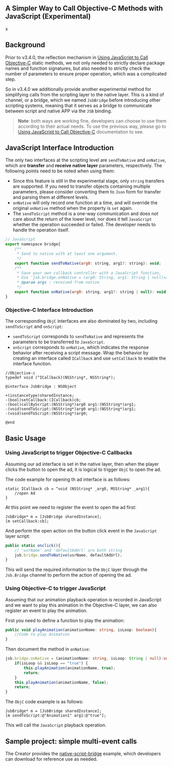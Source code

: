 ## A Simpler Way to Call Objective-C Methods with JavaScript (Experimental)
x
## Background

Prior to v3.4.0, the reflection mechanism in [Using JavaScript to Call Objective-C](./oc-reflection.md) static methods, we not only needed to strictly declare package names and function signatures, but also needed to strictly check the number of parameters to ensure proper operation, which was a complicated step.

So in v3.4.0 we additionally provide another experimental method for simplifying calls from the scripting layer to the native layer. This is a kind of channel, or a bridge, which we named `JsbBridge` before introducing other scripting systems, meaning that it serves as a bridge to communicate between script and native APP via the `JSB` binding.

> **Note**: both ways are working fine, developers can choose to use them according to their actual needs. To use the previous way, please go to [Using JavaScript to Call Objective-C](./oc-reflection.md) documentation to see.

## JavaScript Interface Introduction

The only two interfaces at the scripting level are `sendToNative` and `onNative`, which are **transfer** and **receive native layer** parameters, respectively. The following points need to be noted when using them:

- Since this feature is still in the experimental stage, only `string` transfers are supported. If you need to transfer objects containing multiple parameters, please consider converting them to `Json` form for transfer and parsing them at different levels.
- `onNative` will only record one function at a time, and will override the original `onNative` method when the property is `set` again.
- The `sendToScript` method is a one-way communication and does not care about the return of the lower level, nor does it tell `JavaScript` whether the operation succeeded or failed. The developer needs to handle the operation itself.

```js
// JavaScript
export namespace bridge{
    /**
     * Send to native with at least one argument.
     */
    export function sendToNative(arg0: string, arg1?: string): void;
    /**
     * Save your own callback controller with a JavaScript function,
     * Use 'jsb.bridge.onNative = (arg0: String, arg1: String | null)=>{...}'
     * @param args : received from native
     */
    export function onNative(arg0: string, arg1?: string | null): void;
}
```

### Objective-C Interface Introduction

The corresponding `ObjC` interfaces are also dominated by two, including `sendToScript` and `onScript`:

- `sendToScript` corresponds to `sendToNative` and represents the parameters to be transferred to `JavaScript`.
- `onScript` corresponds to `onNative`, which indicates the response behavior after receiving a script message. Wrap the behavior by creating an interface called `ICallback` and use `setCallback` to enable the interface function.

```objc
//Objective-c
typedef void (^ICallback)(NSString*, NSString*);

@interface JsbBridge : NSObject

+(instancetype)sharedInstance;
-(bool)setCallback:(ICallback)cb;
-(bool)callByScript:(NSString*)arg0 arg1:(NSString*)arg1;
-(void)sendToScript:(NSString*)arg0 arg1:(NSString*)arg1;
-(void)sendToScript:(NSString*)arg0;

@end
```

## Basic Usage

### Using JavaScript to trigger Objective-C Callbacks

Assuming our ad interface is set in the native layer, then when the player clicks the button to open the ad, it is logical to trigger `ObjC` to open the ad.

The code example for opening th ad interface is as follows:

```ObjC
static ICallback cb = ^void (NSString* _arg0, MSString* _arg1){
    //open Ad
}
```

At this point we need to register the event to open the ad first:

```ObjC
JsbBridge* m = [JsbBridge sharedInstance];
[m setCallback:cb];
```

And perform the open action on the button click event in the `JavaScript` layer script:

```ts
public static onclick(){
    // 'usrName' and 'defaultAdUrl' are both string
    jsb.bridge.sendToNative(usrName, defaultAdUrl);
} 
```

This will send the required information to the `ObjC` layer through the `Jsb.Bridge` channel to perform the action of opening the ad.

### Using Objective-C to trigger JavaScript

Assuming that our animation playback operation is recorded in JavaScript and we want to play this animation in the Objective-C layer, we can also register an event to play the animation.

First you need to define a function to play the animation:

```ts
public void playAnimation(animationName: string, isLoop: boolean){
    //Code to play Animation
}
```

Then document the method in `onNative`:

```ts
jsb.bridge.onNative = (animationName: string, isLoop: String | null):void=>{
    if(isLoop && isLoop == "true") {
        this.playAnimation(animationName, true);
        return;
    }
    this.playAnimation(animationName, false);
    return;
}
```

The `ObjC` code example is as follows:

```ObjC
JsbBridge* m = [JsbBridge sharedInstance];
[m sendToScript:@"Animation1" arg1:@"true"];
```

This will call the `JavaScript` playback operation.

## Sample project: simple multi-event calls

The Creator provides the [native-script-bridge](https://github.com/cocos-creator/example-3d/tree/v3.4/native-script-bridge) example, which developers can download for reference use as needed.
